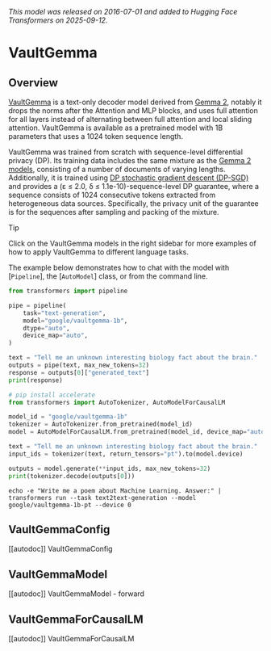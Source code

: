 <!--Copyright 2025 the HuggingFace Team. All rights reserved.

Licensed under the Apache License, Version 2.0 (the "License");
you may not use this file except in compliance with the License.
You may obtain a copy of the License at

    http://www.apache.org/licenses/LICENSE-2.0

Unless required by applicable law or agreed to in writing, software
distributed under the License is distributed on an "AS IS" BASIS,
WITHOUT WARRANTIES OR CONDITIONS OF ANY KIND, either express or implied.
See the License for the specific language governing permissions and
limitations under the License.

⚠️ Note that this file is in Markdown but contain specific syntax for our doc-builder (similar to MDX) that may not be rendered properly in your Markdown viewer.

-->
*This model was released on 2016-07-01 and added to Hugging Face Transformers on 2025-09-12.*

# VaultGemma

## Overview

[VaultGemma](https://services.google.com/fh/files/blogs/vaultgemma_tech_report.pdf) is a text-only decoder model
derived from [Gemma 2](https://huggingface.co/docs/transformers/en/model_doc/gemma2), notably it drops the norms after
the Attention and MLP blocks, and uses full attention for all layers instead of alternating between full attention and
local sliding attention. VaultGemma is available as a pretrained model with 1B parameters that uses a 1024 token
sequence length.

VaultGemma was trained from scratch with sequence-level differential privacy (DP). Its training data includes the same
mixture as the [Gemma 2 models](https://huggingface.co/collections/google/gemma-2-release-667d6600fd5220e7b967f315),
consisting of a number of documents of varying lengths. Additionally, it is trained using
[DP stochastic gradient descent (DP-SGD)](https://huggingface.co/papers/1607.00133) and provides a
(ε ≤ 2.0, δ ≤ 1.1e-10)-sequence-level DP guarantee, where a sequence consists of 1024 consecutive tokens extracted from
heterogeneous data sources. Specifically, the privacy unit of the guarantee is for the sequences after sampling and
packing of the mixture.

> [!TIP]
> Click on the VaultGemma models in the right sidebar for more examples of how to apply VaultGemma to different language tasks.

The example below demonstrates how to chat with the model with [`Pipeline`], the [`AutoModel`] class, or from the
command line.

<hfoptions id="usage">
<hfoption id="Pipeline">

```python
from transformers import pipeline

pipe = pipeline(
    task="text-generation",
    model="google/vaultgemma-1b",
    dtype="auto",
    device_map="auto",
)

text = "Tell me an unknown interesting biology fact about the brain."
outputs = pipe(text, max_new_tokens=32)
response = outputs[0]["generated_text"]
print(response)
```

</hfoption>
<hfoption id="AutoModel">

```python
# pip install accelerate
from transformers import AutoTokenizer, AutoModelForCausalLM

model_id = "google/vaultgemma-1b"
tokenizer = AutoTokenizer.from_pretrained(model_id)
model = AutoModelForCausalLM.from_pretrained(model_id, device_map="auto", dtype="auto")

text = "Tell me an unknown interesting biology fact about the brain."
input_ids = tokenizer(text, return_tensors="pt").to(model.device)

outputs = model.generate(**input_ids, max_new_tokens=32)
print(tokenizer.decode(outputs[0]))
```

</hfoption>
<hfoption id="transformers CLI">

```
echo -e "Write me a poem about Machine Learning. Answer:" | transformers run --task text2text-generation --model google/vaultgemma-1b-pt --device 0
```

</hfoption>
</hfoptions>

## VaultGemmaConfig

[[autodoc]] VaultGemmaConfig

## VaultGemmaModel

[[autodoc]] VaultGemmaModel
    - forward

## VaultGemmaForCausalLM

[[autodoc]] VaultGemmaForCausalLM
